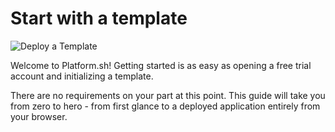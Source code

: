 # Start with a template

![Deploy a Template](/images/pretty/home-deploy.png)

Welcome to Platform.sh! Getting started is as easy as opening a free trial account and initializing a template. 

There are no requirements on your part at this point. This guide will take you from zero to hero - from first glance to a deployed application entirely from your browser. 

<div id = "buttons"></div>

<script>
    var navNextText = "Get started!";
    var navButtons = {type: "navigation", next: getPathObj("next", navNextText), div: "buttons"};
    makeButton(navButtons);
</script>
